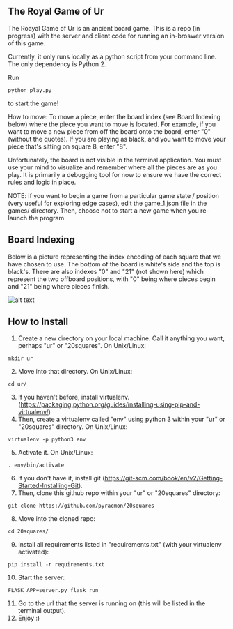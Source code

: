 The Royal Game of Ur
--------------------

The Roayal Game of Ur is an ancient board game. This is a repo (in progress) with the server and client code for running an in-broswer version of this game.

Currently, it only runs locally as a python script from your command line. The only dependency is Python 2.

Run
```
python play.py
```
to start the game!

How to move:
To move a piece, enter the board index (see Board Indexing below) where the piece you want to move is located. For example, if you want to move a new piece from off the board onto the board, enter "0" (without the quotes). If you are playing as black, and you want to move your piece that's sitting on square 8, enter "8".

Unfortunately, the board is not visible in the terminal application. You must use your mind to visualize and remember where all the pieces are as you play. It is primarily a debugging tool for now to ensure we have the correct rules and logic in place.

NOTE: if you want to begin a game from a particular game state / position (very useful for exploring edge cases), edit the game_1.json file in the games/ directory. Then, choose not to start a new game when you re-launch the program.

Board Indexing
--------------
Below is a picture representing the index encoding of each square that we have chosen to use. The bottom of the board is white's side and the top is black's. There are also indexes "0" and "21" (not shown here) which represent the two offboard positions, with "0" being where pieces begin and "21" being where pieces finish.

![alt text](https://www199.lunapic.com/editor/working/154657390376193862?2342992322)


How to Install
--------------
1. Create a new directory on your local machine. Call it anything you want, perhaps "ur" or "20squares". On Unix/Linux:
```
mkdir ur
```
2. Move into that directory. On Unix/Linux:
```
cd ur/
```
3. If you haven't before, install virtualenv. (https://packaging.python.org/guides/installing-using-pip-and-virtualenv/)
4. Then, create a virtualenv called "env" using python 3 within your "ur" or "20squares" directory. On Unix/Linux:
```
virtualenv -p python3 env
```
5. Activate it. On Unix/Linux:
```
. env/bin/activate
```
6. If you don't have it, install git (https://git-scm.com/book/en/v2/Getting-Started-Installing-Git).
7. Then, clone this github repo within your "ur" or "20squares" directory:
```
git clone https://github.com/pyracmon/20squares
```
8. Move into the cloned repo:
```
cd 20squares/
```
9. Install all requirements listed in "requirements.txt" (with your virtualenv activated):
```
pip install -r requirements.txt
```
10. Start the server:
```
FLASK_APP=server.py flask run
```
11. Go to the url that the server is running on (this will be listed in the terminal output).
12. Enjoy :)